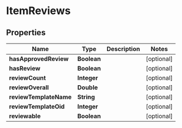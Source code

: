 
# ItemReviews

## Properties
Name | Type | Description | Notes
------------ | ------------- | ------------- | -------------
**hasApprovedReview** | **Boolean** |  |  [optional]
**hasReview** | **Boolean** |  |  [optional]
**reviewCount** | **Integer** |  |  [optional]
**reviewOverall** | **Double** |  |  [optional]
**reviewTemplateName** | **String** |  |  [optional]
**reviewTemplateOid** | **Integer** |  |  [optional]
**reviewable** | **Boolean** |  |  [optional]



